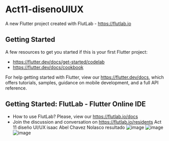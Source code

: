 # Act11-disenoUIUX

A new Flutter project created with FlutLab - https://flutlab.io

## Getting Started

A few resources to get you started if this is your first Flutter project:

- https://flutter.dev/docs/get-started/codelab
- https://flutter.dev/docs/cookbook

For help getting started with Flutter, view our
https://flutter.dev/docs, which offers tutorials,
samples, guidance on mobile development, and a full API reference.

## Getting Started: FlutLab - Flutter Online IDE

- How to use FlutLab? Please, view our https://flutlab.io/docs
- Join the discussion and conversation on https://flutlab.io/residents
Act 11 diseño UI/UX
isaac Abel Chavez Nolasco
resultado
![image](https://github.com/isaacChavezzz/Act11_disUIUX/assets/143744084/fc2c76e5-52e8-4a50-90e6-6962a72c6b00)
![image](https://github.com/isaacChavezzz/Act11_disUIUX/assets/143744084/fcfd7ce5-3032-42a1-aa4f-25fff6cfbbf8)
![image](https://github.com/isaacChavezzz/Act11_disUIUX/assets/143744084/0d123531-841a-4d67-bb08-bd47d1a5f7ca)

